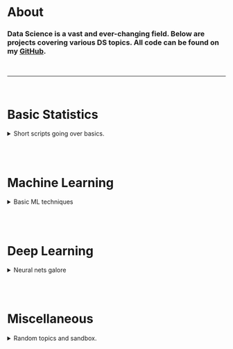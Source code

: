 # About

### Data Science is a vast and ever-changing field. Below are projects covering various DS topics. All code can be found on my [GitHub](https://github.com/albertkyou). 
<br>

----

<br>


# Basic Statistics
<details>
<summary>Short scripts going over basics.</summary>
<br>

[Hello World](MISC/HelloWorld.md)<br>
</details>

<br><br>

# Machine Learning
<details>
<summary>Basic ML techniques</summary>
<br>

[Test Page](MISC/TestPage.md)<br>
</details>

<br><br>

# Deep Learning
<details>
<summary>Neural nets galore</summary>
<br>

[Test Page](MISC/TestPage.md)<br>
</details>

<br><br>

# Miscellaneous
<details>
<summary>Random topics and sandbox.</summary>
<br>

[Test Page](MISC/TestPage.md) <br>
[Test Project](https://albertkyou.github.io/TestProject/)<br>
[Hello World](MISC/HelloWorld.md)<br>
</details>



